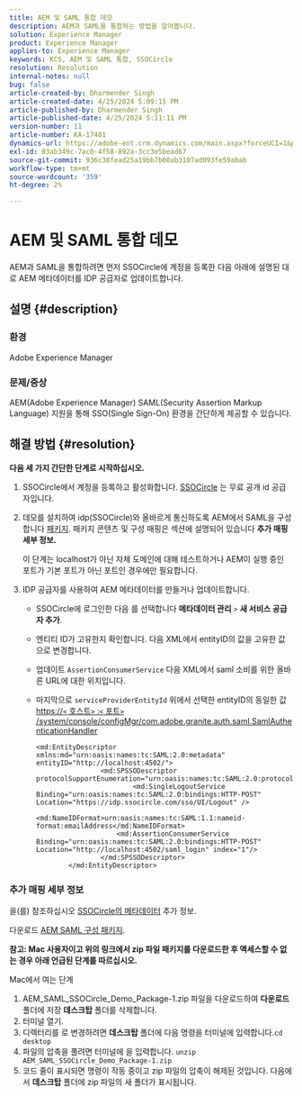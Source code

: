 ```yaml
---
title: AEM 및 SAML 통합 데모
description: AEM과 SAML을 통합하는 방법을 알아봅니다.
solution: Experience Manager
product: Experience Manager
applies-to: Experience Manager
keywords: KCS, AEM 및 SAML 통합, SSOCircle
resolution: Resolution
internal-notes: null
bug: false
article-created-by: Dharmender Singh
article-created-date: 4/25/2024 5:09:15 PM
article-published-by: Dharmender Singh
article-published-date: 4/25/2024 5:11:11 PM
version-number: 11
article-number: KA-17481
dynamics-url: https://adobe-ent.crm.dynamics.com/main.aspx?forceUCI=1&pagetype=entityrecord&etn=knowledgearticle&id=63883085-2603-ef11-a1fe-6045bd03c412
exl-id: 03ab349c-7ac0-4f58-892a-3cc3e5bead67
source-git-commit: 936c38fead25a19bb7b08ab3107ad093fe59abab
workflow-type: tm+mt
source-wordcount: '359'
ht-degree: 2%

---
```


# AEM 및 SAML 통합 데모


AEM과 SAML을 통합하려면 먼저 SSOCircle에 계정을 등록한 다음 아래에 설명된 대로 AEM 메타데이터를 IDP 공급자로 업데이트합니다.

## 설명 {#description}


### <b>환경</b>

Adobe Experience Manager

### <b>문제/증상</b>

AEM(Adobe Experience Manager) SAML(Security Assertion Markup Language) 지원을 통해 SSO(Single Sign-On) 환경을 간단하게 제공할 수 있습니다.


## 해결 방법 {#resolution}


<b>다음 세 가지 간단한 단계로 시작하십시오.</b>

1. SSOCircle에서 계정을 등록하고 활성화합니다. [SSOCircle](https://www.ssocircle.com/en/) 는 무료 공개 id 공급자입니다.
2. 데모를 설치하여 idp(SSOCircle)와 올바르게 통신하도록 AEM에서 SAML을 구성합니다 [패키지](https://files.acrobat.com/a/preview/d0017bf5-c35a-483e-80a0-d6bfb0526299). 패키지 콘텐츠 및 구성 매핑은 섹션에 설명되어 있습니다 <b>추가 매핑 세부 정보.</b>



   이 단계는 localhost가 아닌 자체 도메인에 대해 테스트하거나 AEM이 실행 중인 포트가 기본 포트가 아닌 포트인 경우에만 필요합니다.


3. IDP 공급자를 사용하여 AEM 메타데이터를 만들거나 업데이트합니다.
   - SSOCircle에 로그인한 다음 를 선택합니다 <b>메타데이터 관리</b> `>`  <b>새 서비스 공급자 추가</b>.
   - 엔티티 ID가 고유한지 확인합니다. 다음 XML에서 entityID의 값을 고유한 값으로 변경합니다.
   - 업데이트 `AssertionConsumerService` 다음 XML에서 saml 소비를 위한 올바른 URL에 대한 위치입니다.
   - 마지막으로 `serviceProviderEntityId` 위에서 선택한 entityID의 동일한 값 [https://`<` 호스트`>` :`<` 포트`>` /system/console/configMgr/com.adobe.granite.auth.saml.SamlAuthenticationHandler](https://&lt;host>:&lt;port>/system/console/configMgr/com.adobe.granite.auth.saml.SamlAuthenticationHandler)



     ```
     <md:EntityDescriptor xmlns:md="urn:oasis:names:tc:SAML:2.0:metadata" entityID="http://localhost:4502/">
                     <md:SPSSODescriptor protocolSupportEnumeration="urn:oasis:names:tc:SAML:2.0:protocol">
                             <md:SingleLogoutService Binding="urn:oasis:names:tc:SAML:2.0:bindings:HTTP-POST" Location="https://idp.ssocircle.com/sso/UI/Logout" />
                             <md:NameIDFormat>urn:oasis:names:tc:SAML:1.1:nameid-format:emailAddress</md:NameIDFormat>        
                         <md:AssertionConsumerService Binding="urn:oasis:names:tc:SAML:2.0:bindings:HTTP-POST" Location="http://localhost:4502/saml_login" index="1"/>    
                     </md:SPSSODescriptor>
             </md:EntityDescriptor>
     ```








### 추가 매핑 세부 정보

을(를) 참조하십시오 [SSOCircle의 메타데이터](https://idp.ssocircle.com/) 추가 정보.

다운로드 [AEM SAML 구성 패키지](https://acrobat.adobe.com/link/track?uri=urn%3Aaaid%3Ascds%3AUS%3Ad0017bf5-c35a-483e-80a0-d6bfb0526299).

<b>참고: Mac 사용자이고 위의 링크에서 zip 파일 패키지를 다운로드한 후 액세스할 수 없는 경우 아래 언급된 단계를 따르십시오. </b>

Mac에서 여는 단계

1. AEM_SAML_SSOCircle_Demo_Package-1.zip 파일을 다운로드하여 <b>다운로드</b> 폴더에 저장 <b>데스크탑</b> 폴더를 삭제합니다.
2. 터미널 열기.
3. 디렉터리를 로 변경하려면 <b>데스크탑</b> 폴더에 다음 명령을 터미널에 입력합니다.`cd desktop`
4. 파일의 압축을 풀려면 터미널에 을 입력합니다. `unzip AEM_SAML_SSOCircle_Demo_Package-1.zip `
5. 코드 줄이 표시되면 명령이 작동 중이고 zip 파일의 압축이 해제된 것입니다. 다음에서 <b>데스크탑</b> 폴더에 zip 파일의 새 폴더가 표시됩니다.
